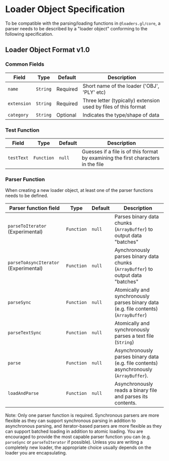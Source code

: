 # Loader Object Specification

To be compatible with the parsing/loading functions in `@loaders.gl/core`, a parser needs to be described by a "loader object" conforming to the following specification.

## Loader Object Format v1.0

### Common Fields

| Field           | Type        | Default    | Description |
| ---             | ---         | ---        | ---         |
| `name`          | `String`    | Required   | Short name of the loader ('OBJ', 'PLY' etc) |
| `extension`     | `String`    | Required   | Three letter (typically) extension used by files of this format |
| `category`      | `String`    | Optional   | Indicates the type/shape of data |


### Test Function

| Field           | Type        | Default    | Description |
| ---             | ---         | ---        | ---         |
| `testText`      | `Function`  | `null`     | Guesses if a file is of this format by examining the first characters in the file |


### Parser Function

When creating a new loader object, at least one of the parser functions needs to be defined.

| Parser function field                 | Type        | Default    | Description |
| ---                                   | ---         | ---        | ---         |
| `parseToIterator` (Experimental)      | `Function`  | `null`     | Parses binary data chunks  (`ArrayBuffer`) to output data "batches" |
| `parseToAsyncIterator` (Experimental) | `Function`  | `null`     | Aynchronously parses binary data chunks  (`ArrayBuffer`) to output data "batches" |
| `parseSync`                           | `Function`  | `null`     | Atomically and synchronously parses binary data (e.g. file contents)  (`ArrayBuffer`) |
| `parseTextSync`                       | `Function`  | `null`     | Atomically and synchronously parses a text file (`String`) |
| `parse`                               | `Function`  | `null`     | Asynchronously parses binary data (e.g. file contents) asynchronously (`ArrayBuffer`). |
| `loadAndParse`                        | `Function`  | `null`     | Asynchronously reads a binary file and parses its contents. |

Note: Only one parser function is required. Synchronous parsers are more flexible as they can support synchronous parsing in addition to asynchronous parsing, and iterator-based parsers are more flexible as they can support batched loading in addition to atomic loading. You are encouraged to provide the most capable parser function you can (e.g. `parseSync` or `parseToIterator` if possible). Unless you are writing a completely new loader, the appropriate choice usually depends on the loader you are encapsulating.
